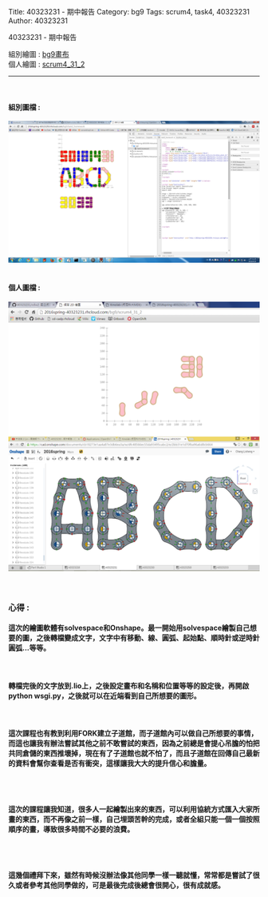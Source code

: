 Title: 40323231 - 期中報告
Category: bg9
Tags: scrum4, task4, 40323231
Author: 40323231


40323231 - 期中報告

<!-- PELICAN_END_SUMMARY -->

組別繪圖 : <a href="http://2016spring-40323250.rhcloud.com/bg9/task2_homework">bg9畫布</a> 
</br>
個人繪圖 : <a href="http://2016spring-40323230.rhcloud.com/bg9/scrum4_31_2">scrum4_31_2</a> 
<hr>
</br>
<h4>組別圖檔 :</h4> 
<img src="./../files/bg9/bg9.png">
</br>
</br>
<h4>個人圖檔 : </h4>
<img src="./../files/bg9/31_1.png">
</br>
<img src="./../files/bg9/31_2.png">
</br>
</br>
</br>
<h3>心得 :</h3>
<h4>這次的繪圖軟體有solvespace和Onshape。最一開始用solvespace繪製自己想要的圖，之後轉檔變成文字，文字中有移動、線、圓弧、起始點、順時針或逆時針圓弧...等等。</h4>
</br>
<h4>轉檔完後的文字放到.lio上，之後設定畫布和名稱和位置等等的設定後，再開啟python wsgi.py，之後就可以在近端看到自己所想要的圖形。</h4>
</br>
<h4>這次課程也有教到利用FORK建立子道館，而子道館內可以做自己所想要的事情，而這也讓我有辦法嘗試其他之前不敢嘗試的東西，因為之前總是會提心吊膽的怕把共同倉儲的東西推壞掉，現在有了子道館也就不怕了，而且子道館在回傳自己最新的資料會幫你查看是否有衝突，這樣讓我大大的提升信心和膽量。</h4>
</br>
</br>
<h4>這次的課程讓我知道，很多人一起繪製出來的東西，可以利用協統方式匯入大家所畫的東西，而不再像之前一樣，自己埋頭苦幹的完成，或者全組只能一個一個按照順序的畫，導致很多時間不必要的浪費。</h4>
</br>
</br>
<h4>這幾個禮拜下來，雖然有時候沒辦法像其他同學一樣一聽就懂，常常都是嘗試了很久或者參考其他同學做的，可是最後完成後總會很開心，很有成就感。</h4>

